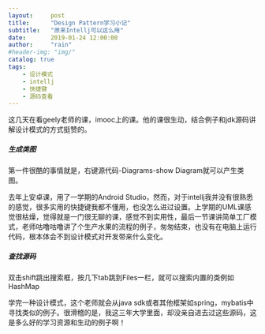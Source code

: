 ```yaml
---
layout:     post
title:      "Design Pattern学习小记"
subtitle:   "原来Intellj可以这么用"
date:       2019-01-24 12:00:00
author:     "rain"
#header-img: "img/"
catalog: true
tags:
    - 设计模式
    - intellj
    - 快捷键
    - 源码查看
---
```

这几天在看geely老师的课，imooc上的课。他的课很生动，结合例子和jdk源码讲解设计模式的方式挺赞的。
##### 生成类图
第一件很酷的事情就是，右键源代码-Diagrams-show Diagram就可以产生类图。

去年上安卓课，用了一学期的Android Studio，然而，对于intellj我并没有很熟悉的感觉，很多实用的快捷键我都不懂用，也没怎么进过设置。上学期的UML课感觉很枯燥，觉得就是一门很无聊的课，感觉不到实用性，最后一节课讲简单工厂模式，老师咕噜咕噜讲了个生产水果的流程的例子，匆匆结束，也没有在电脑上运行代码，根本体会不到设计模式对开发带来什么变化。
##### 查找源码
双击shift跳出搜索框，按几下tab跳到Files一栏，就可以搜索内置的类例如HashMap

学完一种设计模式，这个老师就会从java sdk或者其他框架如spring，mybatis中寻找类似的例子。很滑稽的是，我这三年大学里面，却没亲自进去过这些源码，这是多么好的学习资源和生动的例子啊！
